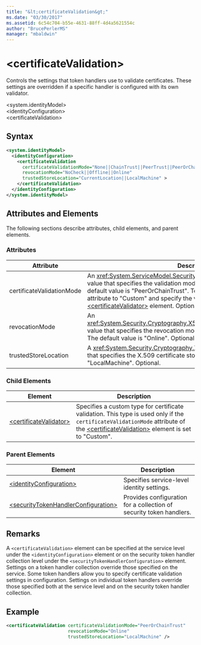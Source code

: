 ```yaml
---
title: "&lt;certificateValidation&gt;"
ms.date: "03/30/2017"
ms.assetid: 6c54c704-b55e-4631-88ff-4d4a5621554c
author: "BrucePerlerMS"
manager: "mbaldwin"
---
```

# &lt;certificateValidation&gt;
Controls the settings that token handlers use to validate certificates. These settings are overridden if a specific handler is configured with its own validator.  

 \<system.identityModel>  
\<identityConfiguration>  
\<certificateValidation>  

## Syntax  

```xml  
<system.identityModel>  
  <identityConfiguration>  
    <certificateValidation  
      certificateValidationMode="None||ChainTrust||PeerTrust||PeerOrChainTrust||Custom"  
      revocationMode="NoCheck||Offline||Online"  
      trustedStoreLocation="CurrentLocation||LocalMachine" >  
    </certificateValidation>  
  </identityConfiguration>  
</system.identityModel>  
```  

## Attributes and Elements  
 The following sections describe attributes, child elements, and parent elements.  

### Attributes  


|Attribute|Description|  
|---------------|-----------------|  
|certificateValidationMode|An <xref:System.ServiceModel.Security.X509CertificateValidationMode> value that specifies the validation mode to use for the X.509 certificate. The default value is "PeerOrChainTrust". To specify a custom validator, set this attribute to "Custom" and specify the validator using the [\<certificateValidator>](../../../../../docs/framework/configure-apps/file-schema/windows-identity-foundation/certificatevalidator.md) element. Optional.|  
|revocationMode|An <xref:System.Security.Cryptography.X509Certificates.X509RevocationMode> value that specifies the revocation mode to use for the X.509 certificate. The default value is "Online". Optional.|  
|trustedStoreLocation|A <xref:System.Security.Cryptography.X509Certificates.StoreLocation> value that specifies the X.509 certificate store. The default value is "LocalMachine". Optional.|  

### Child Elements  


|Element|Description|  
|-------------|-----------------|  
|[\<certificateValidator>](../../../../../docs/framework/configure-apps/file-schema/windows-identity-foundation/certificatevalidator.md)|Specifies a custom type for certificate validation. This type is used only if the `certificateValidationMode` attribute of the [\<certificateValidation>](../../../../../docs/framework/configure-apps/file-schema/windows-identity-foundation/certificatevalidation.md) element is set to "Custom".|  

### Parent Elements  


|Element|Description|  
|-------------|-----------------|  
|[\<identityConfiguration>](../../../../../docs/framework/configure-apps/file-schema/windows-identity-foundation/identityconfiguration.md)|Specifies service-level identity settings.|  
|[\<securityTokenHandlerConfiguration>](../../../../../docs/framework/configure-apps/file-schema/windows-identity-foundation/securitytokenhandlerconfiguration.md)|Provides configuration for a collection of security token handlers.|  

## Remarks  
 A `<certificateValidation>` element can be specified at the service level under the `<identityConfiguration>` element or on the security token handler collection level under the `<securityTokenHandlerConfiguration>` element. Settings on a token handler collection override those specified on the service. Some token handlers allow you to specify certificate validation settings in configuration. Settings on individual token handlers override those specified both at the service level and on the security token handler collection.  

## Example  

```xml  
<certificateValidation certificateValidationMode="PeerOrChainTrust"  
                       revocationMode="Online"  
                       trustedStoreLocation="LocalMachine" />  
```
